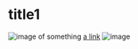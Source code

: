 # title1 
![image of something](somethingweired)
[a link](somethinggood.com)
![image](https://www.planetware.com/wpimages/2020/02/france-in-pictures-beautiful-places-to-photograph-eiffel-tower.jpg)